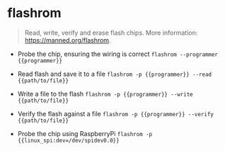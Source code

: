 # flashrom
> Read, write, verify and erase flash chips.
> More information: <https://manned.org/flashrom>.

- Probe the chip, ensuring the wiring is correct
`flashrom --programmer {{programmer}}`

- Read flash and save it to a file
`flashrom -p {{programmer}} --read {{path/to/file}}`

- Write a file to the flash
`flashrom -p {{programmer}} --write {{path/to/file}}`

- Verify the flash against a file
`flashrom -p {{programmer}} --verify {{path/to/file}}`

- Probe the chip using RaspberryPi
`flashrom -p {{linux_spi:dev=/dev/spidev0.0}}`
